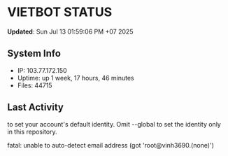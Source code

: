 # VIETBOT STATUS
**Updated**: Sun Jul 13 01:59:06 PM +07 2025

## System Info
- IP: 103.77.172.150
- Uptime: up 1 week, 17 hours, 46 minutes
- Files: 44715

## Last Activity

to set your account's default identity.
Omit --global to set the identity only in this repository.

fatal: unable to auto-detect email address (got 'root@vinh3690.(none)')
